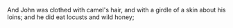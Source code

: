 And John was clothed with camel's hair, and with a girdle of a skin about his loins; and he did eat locusts and wild honey;
